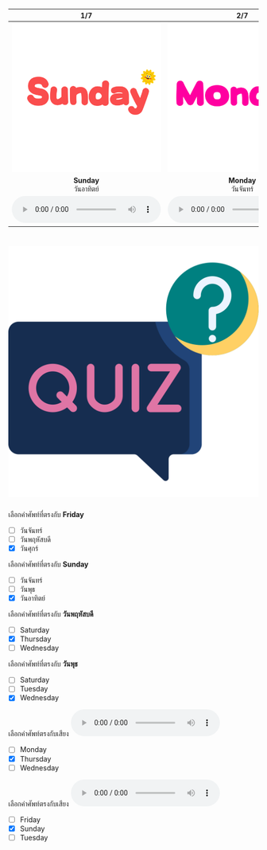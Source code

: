 <div class="carrousel">


|1/7|2/7|3/7|4/7|5/7|6/7|7/7|
| :----: | :----: | :----: | :----: | :----: | :----: | :----: |
|![](/media/img/days/Sunday.svg)|![](/media/img/days/Monday.svg)|![](/media/img/days/Tuesday.svg)|![](/media/img/days/Wednesday.svg)|![](/media/img/days/Thursday.svg)|![](/media/img/days/Saturday.svg)|![](/media/img/days/Friday.svg)|
|**Sunday**<br>วันอาทิตย์|**Monday**<br>วันจันทร์|**Tuesday**<br>วันอังคาร|**Wednesday**<br>วันพุธ|**Thursday**<br>วันพฤหัสบดี|**Saturday**<br>วันเสาร์|**Friday**<br>วันศุกร์|
|![](/media/audio/Sunday.mp3)|![](/media/audio/Monday.mp3)|![](/media/audio/Tuesday.mp3)|![](/media/audio/Wednesday.mp3)|![](/media/audio/Thursday.mp3)|![](/media/audio/Saturday.mp3)|![](/media/audio/Friday.mp3)|

</div>



# ![icon](/media/icons/quiz.svg) 


 เลือกคำศัพท์ที่ตรงกับ **Friday**
 - [ ] วันจันทร์
 - [ ] วันพฤหัสบดี
 - [x] วันศุกร์

 เลือกคำศัพท์ที่ตรงกับ **Sunday**
 - [ ] วันจันทร์
 - [ ] วันพุธ
 - [x] วันอาทิตย์

 เลือกคำศัพท์ที่ตรงกับ **วันพฤหัสบดี**
 - [ ] Saturday
 - [x] Thursday
 - [ ] Wednesday

 เลือกคำศัพท์ที่ตรงกับ **วันพุธ**
 - [ ] Saturday
 - [ ] Tuesday
 - [x] Wednesday

 เลือกคำศัพท์ตรงกับเสียง ![](/media/audio/Thursday.mp3) 
 - [ ] Monday
 - [x] Thursday
 - [ ] Wednesday

 เลือกคำศัพท์ตรงกับเสียง ![](/media/audio/Sunday.mp3) 
 - [ ] Friday
 - [x] Sunday
 - [ ] Tuesday
